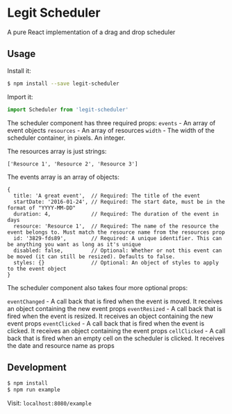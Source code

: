 # Legit Scheduler
A pure React implementation of a drag and drop scheduler

## Usage

Install it:
```bash
$ npm install --save legit-scheduler
```

Import it:
```js
import Scheduler from 'legit-scheduler'
```

The scheduler component has three required props:
`events`    - An array of event objects
`resources` - An array of resources
`width`     - The width of the scheduler container, in pixels. An integer.

The resources array is just strings:
```
['Resource 1', 'Resource 2', 'Resource 3']
```

The events array is an array of objects:
```
{
  title: 'A great event',  // Required: The title of the event
  startDate: '2016-01-24', // Required: The start date, must be in the format of "YYYY-MM-DD"
  duration: 4,             // Required: The duration of the event in days
  resource: 'Resource 1',  // Required: The name of the resource the event belongs to. Must match the resource name from the resources prop
  id: '3829-fds89',        // Required: A unique identifier. This can be anything you want as long as it's unique
  disabled: false,         // Optional: Whether or not this event can be moved (it can still be resized). Defaults to false.
  styles: {}               // Optional: An object of styles to apply to the event object
}
```

The scheduler component also takes four more optional props:

`eventChanged` - A call back that is fired when the event is moved. It receives an object containing the new event props
`eventResized` - A call back that is fired when the event is resized. It receives an object containing the new event props
`eventClicked` - A call back that is fired when the event is clicked. It receives an object containing the event props
`cellClicked`  - A call back that is fired when an empty cell on the scheduler is clicked. It receives the date and resource name as props

## Development
```bash
$ npm install
$ npm run example
```

Visit: `localhost:8080/example`
